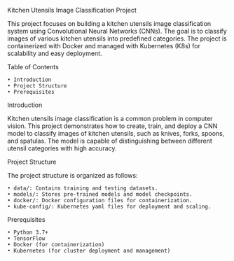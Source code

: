Kitchen Utensils Image Classification Project

This project focuses on building a kitchen utensils image classification system using Convolutional Neural Networks (CNNs). 
The goal is to classify images of various kitchen utensils into predefined categories. The project is containerized with Docker 
and managed with Kubernetes (K8s) for scalability and easy deployment.

Table of Contents 

    • Introduction
    • Project Structure
    • Prerequisites
      
Introduction

Kitchen utensils image classification is a common problem in computer vision. This project demonstrates how to create, train, 
and deploy a CNN model to classify images of kitchen utensils, such as knives, forks, spoons, and spatulas. The model is capable 
of distinguishing between different utensil categories with high accuracy.

Project Structure

The project structure is organized as follows: 

    • data/: Contains training and testing datasets. 
    • models/: Stores pre-trained models and model checkpoints. 
    • docker/: Docker configuration files for containerization. 
    • kube-config/: Kubernetes yaml files for deployment and scaling.

Prerequisites 

    • Python 3.7+ 
    • TensorFlow 
    • Docker (for containerization) 
    • Kubernetes (for cluster deployment and management)
